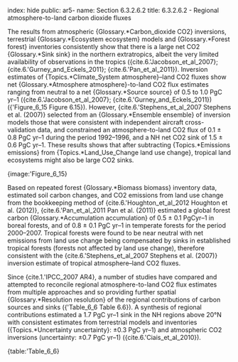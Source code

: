 index: hide
public: ar5-
name: Section 6.3.2.6.2
title: 6.3.2.6.2 - Regional atmosphere-to-land carbon dioxide fluxes

The results from atmospheric {Glossary.*Carbon_dioxide CO2} inversions, terrestrial {Glossary.*Ecosystem ecosystem} models and {Glossary.*Forest forest} inventories consistently show that there is a large net CO2 {Glossary.*Sink sink} in the northern extratropics, albeit the very limited availability of observations in the tropics ({cite.6.'Jacobson_et_al_2007}; {cite.6.'Gurney_and_Eckels_2011}; {cite.6.'Pan_et_al_2011}). Inversion estimates of {Topics.*Climate_System atmosphere}–land CO2 fluxes show net {Glossary.*Atmosphere atmosphere}-to-land CO2 flux estimates ranging from neutral to a net {Glossary.*Source source} of 0.5 to 1.0 PgC yr–1 ({cite.6.'Jacobson_et_al_2007}; {cite.6.'Gurney_and_Eckels_2011}) ({'Figure_6_15 Figure 6.15}). However, {cite.6.'Stephens_et_al_2007 Stephens et al. (2007)} selected from an {Glossary.*Ensemble ensemble} of inversion models those that were consistent with independent aircraft cross-validation data, and constrained an atmosphere-to-land CO2 flux of 0.1 ± 0.8 PgC yr–1 during the period 1992–1996, and a NH net CO2 sink of 1.5 ± 0.6 PgC yr–1. These results shows that after subtracting {Topics.*Emissions emissions} from {Topics.*Land_Use_Change land use change}, tropical land ecosystems might also be large CO2 sinks.

{image:'Figure_6_15}

Based on repeated forest {Glossary.*Biomass biomass} inventory data, estimated soil carbon changes, and CO2 emissions from land use change from the bookkeeping method of {cite.6.'Houghton_et_al_2012 Houghton et al. (2012)}, {cite.6.'Pan_et_al_2011 Pan et al. (2011)} estimated a global forest carbon {Glossary.*Accumulation accumulation} of 0.5 ± 0.1 PgCyr–1 in boreal forests, and of 0.8 ± 0.1 PgC yr–1 in temperate forests for the period 2000–2007. Tropical forests were found to be near neutral with net emissions from land use change being compensated by sinks in established tropical forests (forests not affected by land use change), therefore consistent with the {cite.6.'Stephens_et_al_2007 Stephens et al. (2007)} inversion estimate of tropical atmosphere–land CO2 fluxes.

Since {cite.1.'IPCC_2007 AR4}, a number of studies have compared and attempted to reconcile regional atmosphere-to-land CO2 flux estimates from multiple approaches and so providing further spatial {Glossary.*Resolution resolution} of the regional contributions of carbon sources and sinks ({'Table_6_6 Table 6.6}). A synthesis of regional contributions estimated a 1.7 PgC yr–1 sink in the NH regions above 20°N with consistent estimates from terrestrial models and inventories ({Topics.*Uncertainty uncertainty}: ±0.3 PgC yr–1) and atmospheric CO2 inversions (uncertainty: ±0.7 PgC yr–1) ({cite.6.'Ciais_et_al_2010}).

{table:'Table_6_6}
